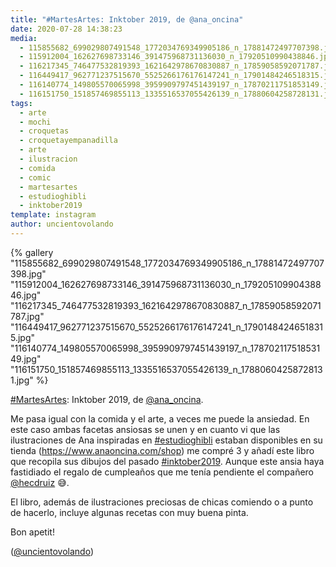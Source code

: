 ```yaml
---
title: "#MartesArtes: Inktober 2019, de @ana_oncina"
date: 2020-07-28 14:38:23
media: 
  - 115855682_699029807491548_1772034769349905186_n_17881472497707398.jpg
  - 115912004_162627698733146_391475968731136030_n_17920510990438846.jpg
  - 116217345_746477532819393_1621642978670830887_n_17859058592071787.jpg
  - 116449417_962771237515670_5525266176176147241_n_17901484246518315.jpg
  - 116140774_149805570065998_3959909797451439197_n_17870211751853149.jpg
  - 116151750_151857469855113_1335516537055426139_n_17880604258728131.jpg
tags: 
  - arte
  - mochi
  - croquetas
  - croquetayempanadilla
  - arte
  - ilustracion
  - comida
  - comic
  - martesartes
  - estudioghibli
  - inktober2019
template: instagram
author: uncientovolando
---
```


{% gallery "115855682_699029807491548_1772034769349905186_n_17881472497707398.jpg" "115912004_162627698733146_391475968731136030_n_17920510990438846.jpg" "116217345_746477532819393_1621642978670830887_n_17859058592071787.jpg" "116449417_962771237515670_5525266176176147241_n_17901484246518315.jpg" "116140774_149805570065998_3959909797451439197_n_17870211751853149.jpg" "116151750_151857469855113_1335516537055426139_n_17880604258728131.jpg" %}

[#MartesArtes](/tags/martesartes): Inktober 2019, de [@ana_oncina](https://instagram.com/ana_oncina).

Me pasa igual con la comida y el arte, a veces me puede la ansiedad. En este caso ambas facetas ansiosas se unen y en cuanto vi que las ilustraciones de Ana inspiradas en [#estudioghibli](/tags/estudioghibli) estaban disponibles en su tienda (<https://www.anaoncina.com/shop>) me compré 3 y añadí este libro que recopila sus dibujos del pasado [#inktober2019](/tags/inktober2019). Aunque este ansia haya fastidiado el regalo de cumpleaños que me tenía pendiente el compañero [@hecdruiz](https://instagram.com/hecdruiz) 😅.

El libro, además de ilustraciones preciosas de chicas comiendo o a punto de hacerlo, incluye algunas recetas con muy buena pinta.

Bon apetit!

([@uncientovolando](https://instagram.com/uncientovolando))
